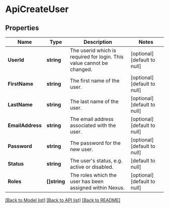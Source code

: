 # ApiCreateUser

## Properties
Name | Type | Description | Notes
------------ | ------------- | ------------- | -------------
**UserId** | **string** | The userid which is required for login. This value cannot be changed. | [optional] [default to null]
**FirstName** | **string** | The first name of the user. | [optional] [default to null]
**LastName** | **string** | The last name of the user. | [optional] [default to null]
**EmailAddress** | **string** | The email address associated with the user. | [optional] [default to null]
**Password** | **string** | The password for the new user. | [optional] [default to null]
**Status** | **string** | The user&#x27;s status, e.g. active or disabled. | [default to null]
**Roles** | **[]string** | The roles which the user has been assigned within Nexus. | [optional] [default to null]

[[Back to Model list]](../README.md#documentation-for-models) [[Back to API list]](../README.md#documentation-for-api-endpoints) [[Back to README]](../README.md)

